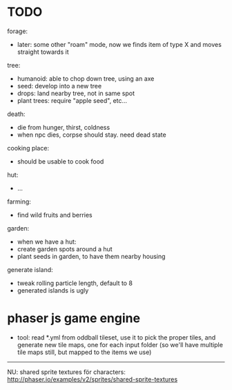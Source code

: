 
# TODO


forage:
  - later: some other "roam" mode, now we finds item of type X and moves straight towards it



tree:
  - humanoid: able to chop down tree, using an axe
  - seed: develop into a new tree
  - drops: land nearby tree, not in same spot
  - plant trees: require "apple seed", etc...


death:
  - die from hunger, thirst, coldness
  - when npc dies, corpse should stay. need dead state



cooking place:
  - should be usable to cook food


hut:
  - ...


farming:
  - find wild fruits and berries


garden:
  - when we have a hut:
  - create garden spots around a hut
  - plant seeds in garden, to have them nearby housing





generate island:
  - tweak rolling particle length, default to 8
  - generated islands is ugly




# phaser js game engine




  - tool: read *.yml from oddball tileset, use it to pick the proper tiles, and generate new tile maps,
    one for each input folder (so we'll have multiple tile maps still, but mapped to the items we use)




----

NU: shared sprite textures för characters:
    http://phaser.io/examples/v2/sprites/shared-sprite-textures

